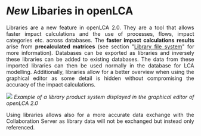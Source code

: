 # _New_ Libaries in openLCA

<div style='text-align: justify;'>

Libraries are a new feature in openLCA 2.0. They are a tool that allows faster impact calculations and the use of processes, flows, 
impact categories etc. across databases. The **faster impact calculations results** arise from **precalculated matrices** (see section "[Library file system](./file_system.md)" for more information). Databases can be exported as libraries and inversely these libraries can be added to existing databases. 
The data from these imported libraries can then be used normally in the database for LCA modelling.
Additionally, libraries allow for a better overview when using the graphical editor as some detail is hidden without compromising 
the accuracy of the impact calculations. 

![](../media/Library_example.png)
_Example of a library product system displayed in the graphical editor of openLCA 2.0_

Using libraries allows also for a more accurate data exchange with the Collaboration Server as library data will not be exchanged but 
instead only referenced. 

</div>
